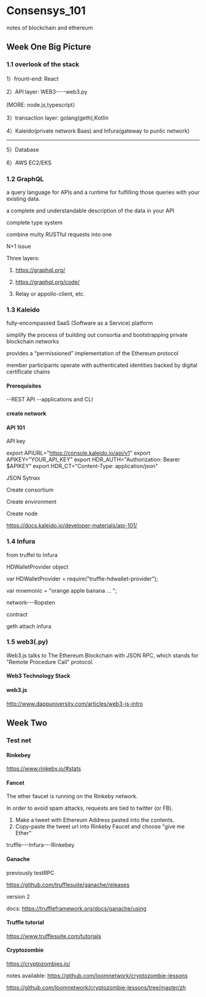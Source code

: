 # Consensys_101
notes of blockchain and ethereum

## Week One Big Picture
### 1.1 overlook of the stack 
1）frount-end: React

2）API layer: WEB3----web3.py

(MORE: node.js,typescript）

3）transaction layer: golang(geth),Kotlin

4）Kaleido(private network Baas) and Infura(gateway to punlic network)

----

5）Database

6）AWS EC2/EKS

### 1.2 GraphQL
a query language for APIs and a runtime for fulfilling those queries with your existing data.

a complete and understandable description of the data in your API

complete type system

combine multy RUSTful requests into one

N+1 issue

Three layers:
1) https://graphql.org/

2) https://graphql.org/code/ 

3) Relay or appollo-client, etc.


### 1.3 Kaleido


 fully-encompassed SaaS (Software as a Service) platform 
 
 
 simplify the process of building out consortia and bootstrapping private blockchain networks
 
 
 provides a “permissioned” implementation of the Ethereum protocol
 
 member participants operate with authenticated identities backed by digital certificate chains
 
 #### Prerequisites
 
 --REST API 
 --applications and CLI
 
 #### create network
 
####  API 101

API key

export APIURL="https://console.kaleido.io/api/v1"
export APIKEY="YOUR_API_KEY"
export HDR_AUTH="Authorization: Bearer $APIKEY"
export HDR_CT="Content-Type: application/json"

JSON Sytnax

Create consortium

Create environment

Create node

https://docs.kaleido.io/developer-materials/api-101/

 
### 1.4 Infura

from truffel to Infura

HDWalletProvider object

var HDWalletProvider = require("truffle-hdwallet-provider");

var mnemonic = "orange apple banana ... ";

network---Ropsten

contract

geth attach infura









### 1.5 web3(.py)


Web3.js talks to The Ethereum Blockchain with JSON RPC, which stands for "Remote Procedure Call" protocol.


#### Web3 Technology Stack

#### web3.js

http://www.dappuniversity.com/articles/web3-js-intro


## Week Two

### Test net
#### Rinkebey

https://www.rinkeby.io/#stats

#### Fancet

The ether faucet is running on the Rinkeby network.

In order to avoid spam attacks, requests are tied to twitter (or FB).

1) Make a tweet with Ethereum Address pasted into the contents.
2) Copy-paste the tweet url into Rinkeby Faucet and choose "give me Ether"

truffle---Infura---Rinkebey

#### Ganache

previously testRPC

https://github.com/trufflesuite/ganache/releases

version 2

docs: https://truffleframework.org/docs/ganache/using

#### Truffle tutorial

https://www.trufflesuite.com/tutorials


#### Cryptozombie

https://cryptozombies.io/

notes available:
https://github.com/loomnetwork/cryptozombie-lessons

https://github.com/loomnetwork/cryptozombie-lessons/tree/master/zh
